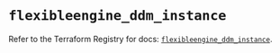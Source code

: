 # `flexibleengine_ddm_instance`

Refer to the Terraform Registry for docs: [`flexibleengine_ddm_instance`](https://registry.terraform.io/providers/flexibleenginecloud/flexibleengine/1.46.0/docs/resources/ddm_instance).
